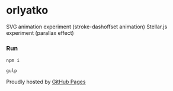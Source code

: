 # orlyatko

SVG animation experiment (stroke-dashoffset animation)
Stellar.js experiment (parallax effect)

### Run

`npm i`

`gulp`

Proudly hosted by [GitHub Pages](https://pages.github.com)
